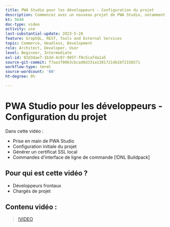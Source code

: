 ```yaml
---
title: PWA Studio pour les développeurs - Configuration du projet
description: Commencez avec un nouveau projet de PWA Studio, notamment la génération d’un certificat SSL local et les commandes d’interface de ligne de commande du pack de génération.
kt: 5648
doc-type: video
activity: use
last-substantial-update: 2023-5-28
feature: GraphQL, REST, Tools and External Services
topic: Commerce, Headless, Development
role: Architect, Developer, User
level: Beginner, Intermediate
exl-id: 92d3dae7-1b3d-4c07-985f-f0c5cafda1a5
source-git-commit: f7aa1f0063cbcad6d331a13817214b1bf2158571
workflow-type: tm+mt
source-wordcount: '60'
ht-degree: 0%

---
```


# PWA Studio pour les développeurs - Configuration du projet

Dans cette vidéo :

- Prise en main de PWA Studio
- Configuration initiale du projet
- Générer un certificat SSL local
- Commandes d’interface de ligne de commande [!DNL Buildpack]

## Pour qui est cette vidéo ?

- Développeurs frontaux
- Chargés de projet

## Contenu vidéo :

>[!VIDEO](https://video.tv.adobe.com/v/35719?quality=12&learn=on)
